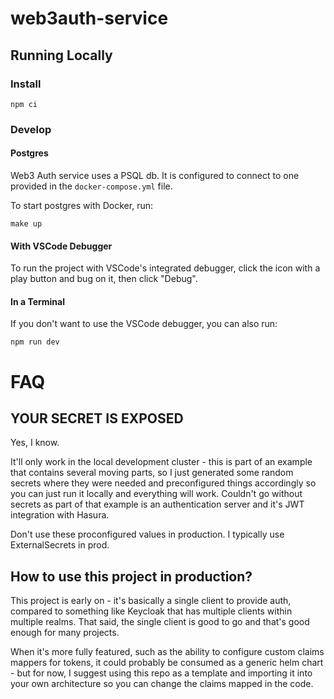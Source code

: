 # web3auth-service

## Running Locally

### Install

```
npm ci
```

### Develop

#### Postgres

Web3 Auth service uses a PSQL db. It is configured to connect to one provided in the `docker-compose.yml` file.

To start postgres with Docker, run:

```
make up
```

#### With VSCode Debugger

To run the project with VSCode's integrated debugger, click the icon with a play button and bug on it, then click "Debug".

#### In a Terminal

If you don't want to use the VSCode debugger, you can also run:

```
npm run dev
```

# FAQ

## YOUR SECRET IS EXPOSED

Yes, I know.

It'll only work in the local development cluster - this is part of an example that contains several moving parts, so I just generated some random secrets where they were needed and preconfigured things accordingly so you can just run it locally and everything will work. Couldn't go without secrets as part of that example is an authentication server and it's JWT integration with Hasura.

Don't use these proconfigured values in production. I typically use ExternalSecrets in prod.

## How to use this project in production?

This project is early on - it's basically a single client to provide auth, compared to something like Keycloak that has multiple clients within multiple realms. That said, the single client is good to go and that's good enough for many projects.

When it's more fully featured, such as the ability to configure custom claims mappers for tokens, it could probably be consumed as a generic helm chart - but for now, I suggest using this repo as a template and importing it into your own architecture so you can change the claims mapped in the code.
